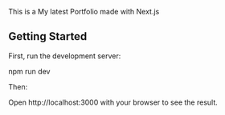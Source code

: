 This is a My latest Portfolio made with Next.js

## Getting Started

First, run the development server:

npm run dev

Then:

Open http://localhost:3000 with your browser to see the result.



